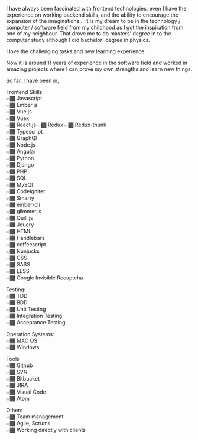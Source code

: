    I have always been fascinated with frontend technologies,  even I have the experience on working backend skills, and the ability to encourage the expansion of the imaginations...
   It is my dream to be in the technology / computer / software field from my childhood as I got the inspiration from one of my neighbour. That drove me to do masters' degree in to the computer study although I did bachelor' degree in physics.

   I love the challenging tasks and new learning experience.   

   Now it is around 11 years of experience in the software field and worked in amazing projects where I can prove my own strengths and learn new things.

So far, I have been in,

Frontend Skills:   
 👉🏾 Javascript  
 👉🏾  Ember.js  
 👉🏾  Vue.js  
 👉🏾  Vuex  
 👉🏾  React.js 
 👉🏾  Redux
 👉🏾  Redux-thunk  
 👉🏾  Typescript  
 👉🏾  GraphQl  
 👉🏾 Node.js  
 👉🏾  Angular  
 👉🏾  Python    
 👉🏾  Django  
 👉🏾  PHP  
 👉🏾  SQL  
 👉🏾  MySQl   
 👉🏾  CodeIgniter.   
 👉🏾  Smarty   
 👉🏾  ember-cli  
 👉🏾  glimmer.js  
👉🏾   Quill.js  
👉🏾  Jquery  
👉🏾  HTML  
👉🏾  Handlebars  
👉🏾  coffeescript  
👉🏾  Nunjucks  
👉🏾  CSS  
👉🏾  SASS  
👉🏾  LESS  
👉🏾  Google Invisible Recaptcha   

Testing:  
👉🏾	TDD  
👉🏾	BDD  
👉🏾	Unit Testing  
👉🏾	Integration Testing  
👉🏾	Acceptance Testing  

Operation Systems:  
👉🏾	MAC OS  
👉🏾	Windows  

Tools  
👉🏾	Github  
👉🏾	SVN  
👉🏾	Bitbucket  
👉🏾	JIRA  
👉🏾	Visual Code  
👉🏾	Atom  

Others  
👉🏾	Team management  
👉🏾	Agile, Scrums  
👉🏾	Working directly with clients  
